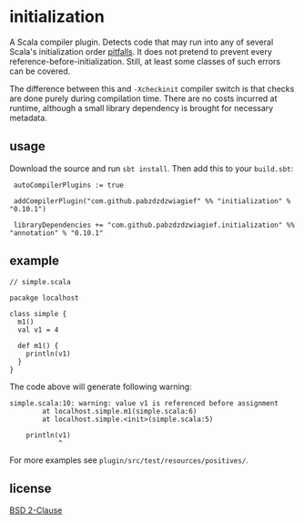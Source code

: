 initialization
==============

A Scala compiler plugin. Detects code that may run into
any of several Scala's initialization order
[pitfalls](https://github.com/paulp/scala-faq/wiki/Initialization-Order).
It does not pretend to prevent every reference-before-initialization.
Still, at least some classes of such errors can be covered.

The difference between this and `-Xcheckinit` compiler switch is that
checks are done purely during compilation time. There are no costs
incurred at runtime, although a small library dependency is brought for
necessary metadata.

usage
-----

Download the source and run `sbt install`.
Then add this to your `build.sbt`:

     autoCompilerPlugins := true

     addCompilerPlugin("com.github.pabzdzdzwiagief" %% "initialization" % "0.10.1")

     libraryDependencies += "com.github.pabzdzdzwiagief.initialization" %% "annotation" % "0.10.1"

example
-------

    // simple.scala

    pacakge localhost

    class simple {
      m1()
      val v1 = 4

      def m1() {
        println(v1)
      }
    }

The code above will generate following warning:

    simple.scala:10: warning: value v1 is referenced before assignment
            at localhost.simple.m1(simple.scala:6)
            at localhost.simple.<init>(simple.scala:5)

        println(v1)
                ^

For more examples see `plugin/src/test/resources/positives/`.

license
-------

[BSD 2-Clause](http://opensource.org/licenses/BSD-2-Clause)
